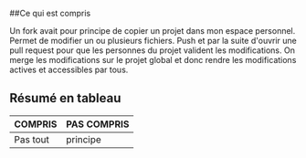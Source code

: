 ##Ce qui est compris

Un fork avait pour principe de copier un projet dans mon espace personnel. 
Permet de modifier un ou plusieurs fichiers. 
Push et par la suite d'ouvrir une pull request pour que les personnes du projet valident les modifications. 
On merge les modifications sur le projet global et donc rendre les modifications actives et accessibles par tous.

## Résumé en tableau 

|  COMPRIS  |PAS COMPRIS|
|-----------|-----------|
| Pas tout  | principe  |
